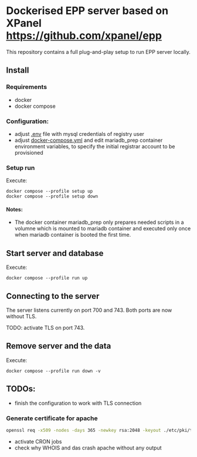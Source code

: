 # Dockerised EPP server based on XPanel https://github.com/xpanel/epp

This repository contains a full plug-and-play setup to run EPP server locally.

## Install

### Requirements
- docker
- docker compose

### Configuration:
- adjust [.env](.env) file with mysql credentials of registry user
- adjust [docker-compose.yml](./docker-compose.yml) and edit mariadb_prep container environment variables, to specify the initial registrar account to be provisioned

### Setup run
Execute:
```
docker compose --profile setup up
docker compose --profile setup down
```

#### Notes:
- The docker container mariadb_prep only prepares needed scripts in a volumne which is mounted to mariadb container and executed only once when mariadb container is booted the first time.

## Start server and database
Execute:
```
docker compose --profile run up
```

## Connecting to the server

The server listens currently on port 700 and 743.
Both ports are now without TLS.

TODO: activate TLS on port 743.

## Remove server and the data
Execute:
```
docker compose --profile run down -v
```

## TODOs:
- finish the configuration to work with TLS connection
### Generate certificate for apache
```bash
openssl req -x509 -nodes -days 365 -newkey rsa:2048 -keyout ./etc/pki/tls/epp.localhost.key -out ./etc/pki/tls/epp.localhost.crt -subj "/C=DE/CN=epp.localhost"
```
- activate CRON jobs
- check why WHOIS and das crash apache without any output